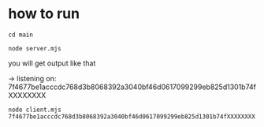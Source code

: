 # how to run
```
cd main 
```

```
node server.mjs
```

you will get output like that

-> listening on: 7f4677be1acccdc768d3b8068392a3040bf46d0617099299eb825d1301b74fXXXXXXXX

```
node client.mjs 7f4677be1acccdc768d3b8068392a3040bf46d0617099299eb825d1301b74fXXXXXXXX
```



